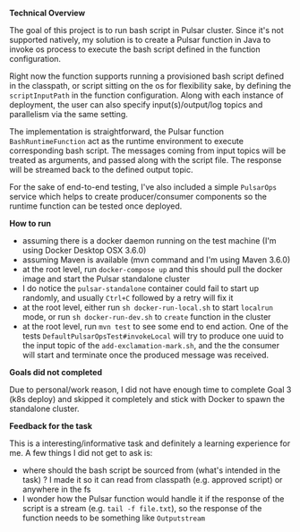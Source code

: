 **Technical Overview**

The goal of this project is to run bash script in Pulsar cluster. Since it's not supported natively, 
my solution is to create a Pulsar function in Java to invoke os process to execute the bash script defined in the function configuration.

Right now the function supports running a provisioned bash script defined in the classpath, or script sitting on the os for flexibility sake, 
by defining the `scriptInputPath` in the function configuration. Along with each instance of deployment, the user can also specify input(s)/output/log 
topics and parallelism via the same setting.

The implementation is straightforward, the Pulsar function `BashRuntimeFunction` act as the runtime environment to execute corresponding bash script.
The messages coming from input topics will be treated as arguments, and passed along with the script file. The response will be streamed back to the defined
output topic.

For the sake of end-to-end testing, I've also included a simple `PulsarOps` service which helps to create producer/consumer components so the runtime function
can be tested once deployed.

**How to run**
- assuming there is a docker daemon running on the test machine (I'm using Docker Desktop OSX 3.6.0) 
- assuming Maven is available (mvn command and I'm using Maven 3.6.0)
- at the root level, run `docker-compose up` and this should pull the docker image and start the Pulsar standalone cluster
- I do notice the `pulsar-standalone` container could fail to start up randomly, and usually `Ctrl+C` followed by a retry will fix it
- at the root level, either run `sh docker-run-local.sh` to start `localrun` mode, or run `sh docker-run-dev.sh` to `create` function in the cluster
- at the root level, run `mvn test` to see some end to end action. One of the tests `DefaultPulsarOpsTest#invokeLocal` will try to produce one uuid to the input
topic of the `add-exclamation-mark.sh`, and the the consumer will start and terminate once the produced message was received.

**Goals did not completed**

Due to personal/work reason, I did not have enough time to complete Goal 3 (k8s deploy) and skipped it completely and stick with Docker to spawn the standalone cluster.

**Feedback for the task**

This is a interesting/informative task and definitely a learning experience for me. A few things I did not get to ask is:

- where should the bash script be sourced from (what's intended in the task) ? I made it so it can read from classpath (e.g. approved script) or anywhere in the fs
- I wonder how the Pulsar function would handle it if the response of the script is a stream (e.g. `tail -f file.txt`), so the response of the function needs to be something like `Outputstream`